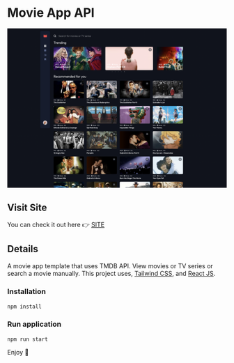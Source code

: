 # Movie App API
<img src="https://raw.githubusercontent.com/jakebogan01/Portfolio/main/img/content/entertainment-app.webp">

## Visit Site
You can check it out here :point_right: <a href="https://main--entertainment-api-app.netlify.app" target="_blank"> SITE </a>

## Details
A movie app template that uses TMDB API. View movies or TV series or search a movie manually. This project uses, <a href="https://tailwindcss.com" target="_blank">Tailwind CSS</a>, and <a href="https://reactjs.org" target="_blank">React JS</a>.

### Installation
```
npm install
```

### Run application
```
npm run start
```

Enjoy :palm_tree:
